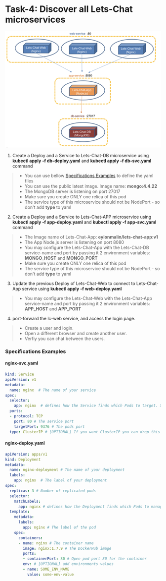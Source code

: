 # Task-4: Discover all Lets-Chat microservices
![image](/assets/lets-chat-layers.png)

1. Create a Deploy and a Service to Lets-Chat-DB microservice using **kubectl apply -f db-deploy.yaml**  and **kubectl apply -f db-svc.yaml** command
  > * You can use bellow [Specifications Examples](#specifications-examples) to define the yaml files
  > * You can use the public latest image. Image name: **mongo:4.4.22**
  > * The MongoDB server is listening on port 27017
  > * Make sure you create ONLY one relica of this pod
  > * The service type of this microservice should not be NodePort - so don't add **type** to yaml
2. Create a Deploy and a Service to Lets-Chat-APP microservice using **kubectl apply -f app-deploy.yaml** and **kubectl apply -f app-svc.yaml** command
  > * The Image name of Lets-Chat-App: **eylonmalin/lets-chat-app:v1**
  > * The App Node.js server is listening on port 8080
  > * You may configure the Lets-Chat-App with the Lets-Chat-DB service-name and port by passing it 2 environment variables: **MONGO_HOST** and **MONGO_PORT**
  > * Make sure you create ONLY one relica of this pod
  > * The service type of this microservice should not be NodePort - so don't add **type** to yaml
3. Update the previous Deploy of Lets-Chat-Web to connect to Lets-Chat-App service using **kubectl apply -f web-deploy.yaml**
  > * You may configure the Lets-Chat-Web with the Lets-Chat-App service-name and port by passing it 2 environment variables: **APP_HOST** and **APP_PORT**
4. port-forward the lc-web service,  and access the login page. 
  > * Create a user and login. 
  > * Open a different browser and create another user. 
  > * Verfiy you can chat between the users.
  
### Specifications Examples
#### nginx-svc.yaml
```yaml
kind: Service
apiVersion: v1
metadata:
  name: nginx  # The name of your service
spec:
  selector:
    app: nginx  # defines how the Service finds which Pods to target. Should match labels defined in the Pod template
  ports:
  - protocol: TCP
    port: 80 # The service port
    targetPort: 9376 # The pods port
  type: ClusterIP # [OPTIONAL] If you want ClusterIP you can drop this line 
```
#### nginx-deploy.yaml
```yaml
apiVersion: apps/v1
kind: Deployment
metadata:
  name: nginx-deployment # The name of your deployment
  labels:
    app: nginx  # The label of your deployment
spec:
  replicas: 3 # Number of replicated pods
  selector:
    matchLabels:
      app: nginx # defines how the Deployment finds which Pods to manage. Should match labels defined in the Pod template
  template:
    metadata:
      labels:
        app: nginx # The label of the pod
    spec:
      containers:
      - name: nginx # The container name
        image: nginx:1.7.9 # The DockerHub image
        ports:
        - containerPort: 80 # Open pod port 80 for the container
        env: # [OPTIONAL] add environments values 
        - name: SOME_ENV_NAME
          value: some-env-value
```
